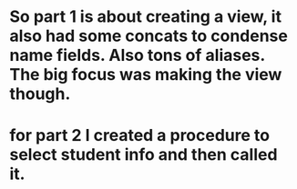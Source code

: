 # So part 1 is about creating a view, it also had some concats to condense name fields. Also tons of aliases. The big focus was making the view though.
# for part 2 I created a procedure to select student info and then called it.
